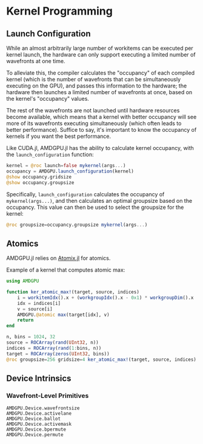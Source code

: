 # Kernel Programming

## Launch Configuration

While an almost arbitrarily large number of workitems can be executed per
kernel launch, the hardware can only support executing a limited number of
wavefronts at one time.

To alleviate this, the compiler calculates the
"occupancy" of each compiled kernel (which is the number of wavefronts that can
be simultaneously executing on the GPU), and passes this information to the
hardware; the hardware then launches a limited number of wavefronts at once,
based on the kernel's "occupancy" values.

The rest of the wavefronts are not
launched until hardware resources become available, which means that a kernel
with better occupancy will see more of its wavefronts executing simultaneously
(which often leads to better performance). Suffice to say, it's important to
know the occupancy of kernels if you want the best performance.

Like CUDA.jl, AMDGPU.jl has the ability to calculate kernel occupancy, with the
`launch_configuration` function:

```julia
kernel = @roc launch=false mykernel(args...)
occupancy = AMDGPU.launch_configuration(kernel)
@show occupancy.gridsize
@show occupancy.groupsize
```

Specifically, `launch_configuration` calculates the occupancy of
`mykernel(args...)`, and then calculates an optimal groupsize based on the
occupancy.
This value can then be used to select the groupsize for the kernel:

```julia
@roc groupsize=occupancy.groupsize mykernel(args...)
```

## Atomics

AMDGPU.jl relies on [Atomix.jl](https://github.com/JuliaConcurrent/Atomix.jl)
for atomics.

Example of a kernel that computes atomic max:

```julia
using AMDGPU

function ker_atomic_max!(target, source, indices)
    i = workitemIdx().x + (workgroupIdx().x - 0x1) * workgroupDim().x
    idx = indices[i]
    v = source[i]
    AMDGPU.@atomic max(target[idx], v)
    return
end

n, bins = 1024, 32
source = ROCArray(rand(UInt32, n))
indices = ROCArray(rand(1:bins, n))
target = ROCArray(zeros(UInt32, bins))
@roc groupsize=256 gridsize=4 ker_atomic_max!(target, source, indices)
```

## Device Intrinsics

### Wavefront-Level Primitives

```@docs
AMDGPU.Device.wavefrontsize
AMDGPU.Device.activelane
AMDGPU.Device.ballot
AMDGPU.Device.activemask
AMDGPU.Device.bpermute
AMDGPU.Device.permute
```

